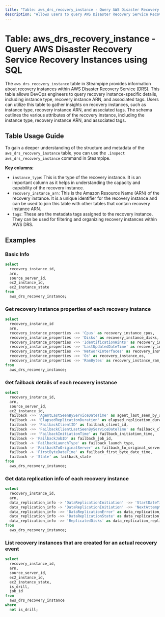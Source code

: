 ```yaml
---
title: "Table: aws_drs_recovery_instance - Query AWS Disaster Recovery Service Recovery Instances using SQL"
description: "Allows users to query AWS Disaster Recovery Service Recovery Instances to retrieve information about recovery instances, including instance type, recovery instance ARN, and associated tags."
---
```


# Table: aws_drs_recovery_instance - Query AWS Disaster Recovery Service Recovery Instances using SQL

The `aws_drs_recovery_instance` table in Steampipe provides information about recovery instances within AWS Disaster Recovery Service (DRS). This table allows DevOps engineers to query recovery instance-specific details, including instance type, recovery instance ARN, and associated tags. Users can utilize this table to gather insights on recovery instances, such as instance type, recovery instance ARN, and associated tags. The schema outlines the various attributes of the recovery instance, including the instance type, recovery instance ARN, and associated tags.

## Table Usage Guide

To gain a deeper understanding of the structure and metadata of the `aws_drs_recovery_instance` table, you can use the `.inspect aws_drs_recovery_instance` command in Steampipe.

**Key columns**:

- `instance_type`: This is the type of the recovery instance. It is an important column as it helps in understanding the capacity and capability of the recovery instance.
- `recovery_instance_arn`: This is the Amazon Resource Name (ARN) of the recovery instance. It is a unique identifier for the recovery instance and can be used to join this table with other tables that contain recovery instance ARN.
- `tags`: These are the metadata tags assigned to the recovery instance. They can be used for filtering and organizing recovery instances within AWS DRS.

## Examples

### Basic Info

```sql
select
  recovery_instance_id,
  arn,
  source_server_id,
  ec2_instance_id,
  ec2_instance_state
from
  aws_drs_recovery_instance;
```

### Get recovery instance properties of each recovery instance

```sql
select
  recovery_instance_id
  arn,
  recovery_instance_properties ->> 'Cpus' as recovery_instance_cpus,
  recovery_instance_properties ->> 'Disks' as recovery_instance_disks,
  recovery_instance_properties ->> 'IdentificationHints' as recovery_instance_identification_hints,
  recovery_instance_properties ->> 'LastUpdatedDateTime' as recovery_instance_last_updated_date_time,
  recovery_instance_properties ->> 'NetworkInterfaces' as recovery_instance_network_interfaces,
  recovery_instance_properties ->> 'Os' as recovery_instance_os,
  recovery_instance_properties ->> 'RamBytes' as recovery_instance_ram_bytes
from
  aws_drs_recovery_instance;
```

### Get failback details of each recovery instance

```sql
select
  recovery_instance_id,
  arn,
  source_server_id,
  ec2_instance_id,
  failback ->> 'AgentLastSeenByServiceDateTime' as agent_last_seen_by_service_date_time,
  failback ->> 'ElapsedReplicationDuration' as elapsed_replication_duration,
  failback ->> 'FailbackClientID' as failback_client_id,
  failback ->> 'FailbackClientLastSeenByServiceDateTime' as failback_client_last_seen_by_service_date_time,
  failback ->> 'FailbackInitiationTime' as failback_initiation_time,
  failback -> 'FailbackJobID' as failback_job_id,
  failback -> 'FailbackLaunchType' as failback_launch_type,
  failback -> 'FailbackToOriginalServer' as failback_to_original_server,
  failback -> 'FirstByteDateTime' as failback_first_byte_date_time,
  failback -> 'State' as failback_state
from
  aws_drs_recovery_instance;
```

### Get data replication info of each recovery instance

```sql
select
  recovery_instance_id,
  arn,
  data_replication_info -> 'DataReplicationInitiation' ->> 'StartDateTime' as data_replication_start_date_time,
  data_replication_info -> 'DataReplicationInitiation' ->> 'NextAttemptDateTime' as data_replication_next_attempt_date_time,
  data_replication_info ->> 'DataReplicationError' as data_replication_error,
  data_replication_info ->> 'DataReplicationState' as data_replication_state,
  data_replication_info ->> 'ReplicatedDisks' as data_replication_replicated_disks
from
  aws_drs_recovery_instance;
```

### List recovery instances that are created for an actual recovery event

```sql
select
  recovery_instance_id,
  arn,
  source_server_id,
  ec2_instance_id,
  ec2_instance_state,
  is_drill,
  job_id
from
  aws_drs_recovery_instance
where
  not is_drill;
```
